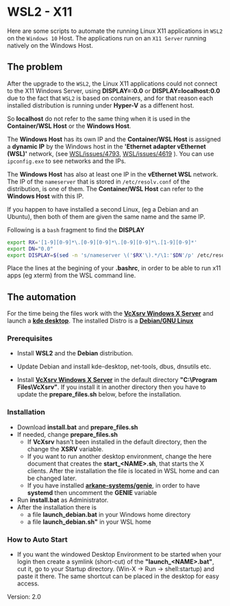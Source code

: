 # WSL2 - X11

Here are some scripts to automate the running Linux X11 applications in `WSL2` on the `Windows 10` Host. The applications run on an `X11 Server` running natively on the Windows Host.

## The problem

After the upgrade to the `WSL2`, the Linux X11 applications could not connect to the X11 Windows Server, using **DISPLAY=:0.0** or **DISPLAY=localhost:0.0** due to the fact that `WSL2` is based on containers, and for that reason each installed distribution is running under **Hyper-V** as a diffenent host.

So **localhost** do not refer to the same thing when it is used in the **Container/WSL Host** or the **Windows Host**.

The **Windows Host** has its own IP and the **Container/WSL Host** is assigned a **dynamic IP** by the Windows host in the **'Ethernet adapter vEthernet (WSL)'** network, (see [WSL/issues/4793](https://github.com/microsoft/WSL/issues/4793#issuecomment-577232999), [WSL/issues/4619](https://github.com/microsoft/WSL/issues/4619) ). You can use `ipconfig.exe` to see networks and the IPs.

The **Windows Host** has also at least one IP in the **vEthernet WSL** network. The IP of the `nameserver` that is stored in `/etc/resolv.conf` of the distribution, is one of them. The **Container/WSL Host** can refer to the **Windows Host** with this IP.

If you happen to have installed a second Linux, (eg a Debian and an Ubuntu), then both of them are given the same name and the same IP.

Following is a `bash` fragment to find the **DISPLAY**

```bash
export RX='[1-9][0-9]*\.[0-9][0-9]*\.[0-9][0-9]*\.[1-9][0-9]*'
export DN="0.0"
export DISPLAY=$(sed -n 's/nameserver \('$RX'\).*/\1:'$DN'/p' /etc/resolv.conf | sed 1q )
```

Place the lines at the begining of your **.bashrc**, in order to be able to run x11 apps (eg xterm) from the WSL command line.

## The automation

For the time being the files work with the **[VcXsrv Windows X Server](https://sourceforge.net/projects/vcxsrv/)**
and launch a **[kde desktop](https://kde.org/)**. The installed Distro is a **[Debian/GNU Linux](https://www.debian.org/)**

### Prerequisites

+ Install **WSL2** and the **Debian** distribution. 
+ Update Debian and install kde-desktop, net-tools, dbus, dnsutils etc.

+ Install **[VcXsrv Windows X Server](https://sourceforge.net/projects/vcxsrv/)** in the default directory **"C:\Program Files\VcXsrv"**. If you install it in another directory then you have to update the **prepare_files.sh** below, before the installation.

### Installation

+ Download **install.bat** and **prepare_files.sh**
+ If needed, change **prepare_files.sh**
  + If **VcXsrv** hasn't been installed in the default directory, then the change the **XSRV** variable.
  + If you want to run another desktop environment, change the here document that creates the **start_\<NAME>.sh**, that starts the X clients. After the installation the file is located in WSL home and can be changed later.
  + If you have installed **[arkane-systems/genie](https://github.com/arkane-systems/genie)**, in order to have **systemd** then uncomment the **GENIE** variable
+ Run **install.bat** as Administrator.
+ After the installation there is
  + a file **launch_debian.bat** in your Windows home directory
  + a file **launch_debian.sh"** in your WSL home

### How to Auto Start

+ If you want the windowed Desktop Environment to be started when your login then create a symlink (short-cut) of the **"launch_\<NAME>.bat"**, cut it, go to your Startup directory. (Win-X -> Run -> shell:startup) and paste it there. The same shortcut can be placed in the desktop for easy access.

Version: 2.0